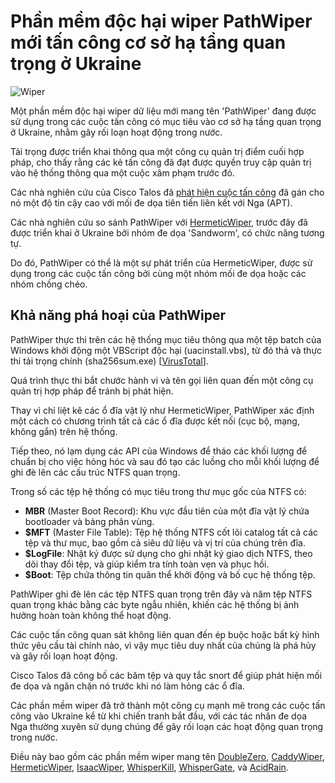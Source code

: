 # Phần mềm độc hại wiper PathWiper mới tấn công cơ sở hạ tầng quan trọng ở Ukraine

![Wiper](https://www.bleepstatic.com/content/hl-images/2022/10/07/hacker-hammer-destroying-data.jpg)

Một phần mềm độc hại wiper dữ liệu mới mang tên 'PathWiper' đang được sử dụng trong các cuộc tấn công có mục tiêu vào cơ sở hạ tầng quan trọng ở Ukraine, nhằm gây rối loạn hoạt động trong nước.

Tải trọng được triển khai thông qua một công cụ quản trị điểm cuối hợp pháp, cho thấy rằng các kẻ tấn công đã đạt được quyền truy cập quản trị vào hệ thống thông qua một cuộc xâm phạm trước đó.

Các nhà nghiên cứu của Cisco Talos đã [phát hiện cuộc tấn công](https://blog.talosintelligence.com/pathwiper-targets-ukraine/) đã gán cho nó một độ tin cậy cao với mối đe dọa tiên tiến liên kết với Nga (APT).

Các nhà nghiên cứu so sánh PathWiper với [HermeticWiper](https://www.bleepingcomputer.com/news/security/new-data-wiping-malware-used-in-destructive-attacks-on-ukraine/), trước đây đã được triển khai ở Ukraine bởi nhóm đe dọa 'Sandworm', có chức năng tương tự.

Do đó, PathWiper có thể là một sự phát triển của HermeticWiper, được sử dụng trong các cuộc tấn công bởi cùng một nhóm mối đe dọa hoặc các nhóm chồng chéo.

## Khả năng phá hoại của PathWiper

PathWiper thực thi trên các hệ thống mục tiêu thông qua một tệp batch của Windows khởi động một VBScript độc hại (uacinstall.vbs), từ đó thả và thực thi tải trọng chính (sha256sum.exe) \[[VirusTotal](https://www.virustotal.com/gui/file/7c792a2b005b240d30a6e22ef98b991744856f9ab55c74df220f32fe0d00b6b3)\].

Quá trình thực thi bắt chước hành vi và tên gọi liên quan đến một công cụ quản trị hợp pháp để tránh bị phát hiện.

Thay vì chỉ liệt kê các ổ đĩa vật lý như HermeticWiper, PathWiper xác định một cách có chương trình tất cả các ổ đĩa được kết nối (cục bộ, mạng, không gắn) trên hệ thống.

Tiếp theo, nó lạm dụng các API của Windows để tháo các khối lượng để chuẩn bị cho việc hỏng hóc và sau đó tạo các luồng cho mỗi khối lượng để ghi đè lên các cấu trúc NTFS quan trọng.

Trong số các tệp hệ thống có mục tiêu trong thư mục gốc của NTFS có:

* **MBR** (Master Boot Record): Khu vực đầu tiên của một đĩa vật lý chứa bootloader và bảng phân vùng.
* **$MFT** (Master File Table): Tệp hệ thống NTFS cốt lõi catalog tất cả các tệp và thư mục, bao gồm cả siêu dữ liệu và vị trí của chúng trên đĩa.
* **$LogFile**: Nhật ký được sử dụng cho ghi nhật ký giao dịch NTFS, theo dõi thay đổi tệp, và giúp kiểm tra tính toàn vẹn và phục hồi.
* **$Boot**: Tệp chứa thông tin quân thể khởi động và bố cục hệ thống tệp.

PathWiper ghi đè lên các tệp NTFS quan trọng trên đây và năm tệp NTFS quan trọng khác bằng các byte ngẫu nhiên, khiến các hệ thống bị ảnh hưởng hoàn toàn không thể hoạt động.

Các cuộc tấn công quan sát không liên quan đến ép buộc hoặc bất kỳ hình thức yêu cầu tài chính nào, vì vậy mục tiêu duy nhất của chúng là phá hủy và gây rối loạn hoạt động.

Cisco Talos đã công bố các băm tệp và quy tắc snort để giúp phát hiện mối đe dọa và ngăn chặn nó trước khi nó làm hỏng các ổ đĩa.

Các phần mềm wiper đã trở thành một công cụ mạnh mẽ trong các cuộc tấn công vào Ukraine kể từ khi chiến tranh bắt đầu, với các tác nhân đe dọa Nga thường xuyên sử dụng chúng để gây rối loạn các hoạt động quan trọng trong nước.

Điều này bao gồm các phần mềm wiper mang tên [DoubleZero](https://cert.gov.ua/article/38088), [CaddyWiper](https://www.bleepingcomputer.com/news/security/ukraine-sandworm-hackers-hit-news-agency-with-5-data-wipers/), [HermeticWiper](https://www.bleepingcomputer.com/news/security/new-data-wiping-malware-used-in-destructive-attacks-on-ukraine/), [IsaacWiper](https://www.bleepingcomputer.com/news/security/new-worm-and-data-wiper-malware-seen-hitting-ukrainian-networks/), [WhisperKill](https://cip.gov.ua/ua/news/informaciya-shodo-imovirnoyi-provokaciyi), [WhisperGate](https://www.bleepingcomputer.com/news/security/microsoft-fake-ransomware-targets-ukraine-in-data-wiping-attacks/), và [AcidRain](https://www.bleepingcomputer.com/news/security/viasat-confirms-satellite-modems-were-wiped-with-acidrain-malware/).
